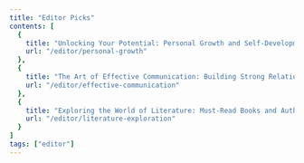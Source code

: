 ```yaml
---
title: "Editor Picks"
contents: [
  {
    title: "Unlocking Your Potential: Personal Growth and Self-Development",
    url: "/editor/personal-growth"
  },
  {
    title: "The Art of Effective Communication: Building Strong Relationships",
    url: "/editor/effective-communication"
  },
  {
    title: "Exploring the World of Literature: Must-Read Books and Authors",
    url: "/editor/literature-exploration"
  }
]
tags: ["editor"]
---
```

